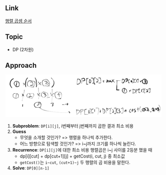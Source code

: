 ## Link
[행렬 곱셈 순서](https://www.acmicpc.net/problem/11049)

## Topic
- DP (2차원)

## Approach
 ![approach](./approach.png)  

1. **Subproblem**: `DP[i][j]`, i번째부터 j번째까지 곱한 결과 최소 비용
2. **Guess**
    - 무엇을 소개할 것인가? => 행렬을 하나씩 추가한다.
    - 어느 방향으로 탐색할 것인가? => i~j까지 크기를 하나씩 늘린다.
3. **Recurrence**: `DP[i][j]`에 대한 최소 비용 행렬곱은 i~j 사이를 2등분 했을 때
    - dp[i][cut] + dp[cut+1][j] + getCost(i, cut, j) 중 최소값
    - `getCost()`는 `i~cut`, `(cut+1)~j` 두 행렬의 곱 비용을 말한다.
4. **Solve**: `DP[0][n-1]`
